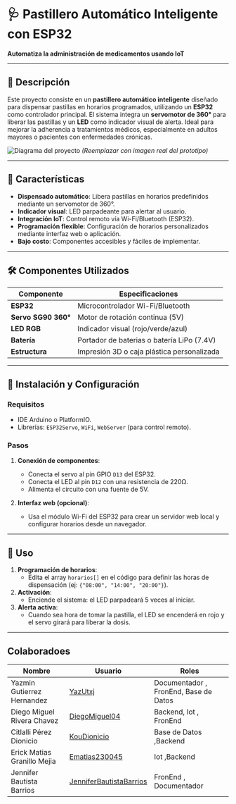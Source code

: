 # 🩺 Pastillero Automático Inteligente con ESP32  
**Automatiza la administración de medicamentos usando IoT**  

---

## 📝 Descripción  
Este proyecto consiste en un **pastillero automático inteligente** diseñado para dispensar pastillas en horarios programados, utilizando un **ESP32** como controlador principal. El sistema integra un **servomotor de 360°** para liberar las pastillas y un **LED** como indicador visual de alerta. Ideal para mejorar la adherencia a tratamientos médicos, especialmente en adultos mayores o pacientes con enfermedades crónicas.  

![Diagrama del proyecto](https://via.placeholder.com/400x200.png?text=Diagrama+Pastillero+ESP32) *(Reemplazar con imagen real del prototipo)*  

---

## 🚀 Características  
- **Dispensado automático**: Libera pastillas en horarios predefinidos mediante un servomotor de 360°.  
- **Indicador visual**: LED parpadeante para alertar al usuario.  
- **Integración IoT**: Control remoto vía Wi-Fi/Bluetooth (ESP32).  
- **Programación flexible**: Configuración de horarios personalizados mediante interfaz web o aplicación.  
- **Bajo costo**: Componentes accesibles y fáciles de implementar.  

---

## 🛠 Componentes Utilizados  
| Componente          | Especificaciones                          |  
|---------------------|-------------------------------------------|  
| **ESP32**           | Microcontrolador Wi-Fi/Bluetooth          |  
| **Servo SG90 360°** | Motor de rotación continua (5V)           |  
| **LED RGB**         | Indicador visual (rojo/verde/azul)        |  
| **Batería**         | Portador de baterias o batería LiPo (7.4V) |  
| **Estructura**      | Impresión 3D o caja plástica personalizada |  

---

## 🔌 Instalación y Configuración  
### Requisitos  
- IDE Arduino o PlatformIO.  
- Librerías: `ESP32Servo`, `WiFi`, `WebServer` (para control remoto).  

### Pasos  
1. **Conexión de componentes**:  
   - Conecta el servo al pin GPIO `D13` del ESP32.  
   - Conecta el LED al pin `D12` con una resistencia de 220Ω.  
   - Alimenta el circuito con una fuente de 5V.  

3. **Interfaz web (opcional)**:  
   - Usa el módulo Wi-Fi del ESP32 para crear un servidor web local y configurar horarios desde un navegador.  

---

## 🎯 Uso  
1. **Programación de horarios**:  
   - Edita el array `horarios[]` en el código para definir las horas de dispensación (ej: `{"08:00", "14:00", "20:00"}`).  
2. **Activación**:  
   - Enciende el sistema: el LED parpadeará 5 veces al iniciar.  
3. **Alerta activa**:  
   - Cuando sea hora de tomar la pastilla, el LED se encenderá en rojo y el servo girará para liberar la dosis.  

---

## Colaboradoes

| Nombre                        | Usuario             | Roles |
|-------------------------------|---------------------|--------|
| Yazmin Gutierrez Hernandez  | [YazUtxj](https://github.com/YazUtxj)        | Documentador , FronEnd,  Base de Datos       |
| Diego Miguel Rivera Chavez          | [DiegoMiguel04](https://github.com/DiegoMiguel04)       |  Backend, Iot , FronEnd     |
| Citlalli Pérez Dionicio         | [KouDionicio](https://github.com/KouDionicio)             |  Base de Datos ,Backend     |
|  Erick Matias Granillo Mejia           | [Ematias230045](https://github.com/Ematias230045)            | Iot ,Backend     |
| Jennifer Bautista Barrios           |[JenniferBautistaBarrios](https://github.com/JenniferBautistaBarrios)            | FronEnd , Documentador      |